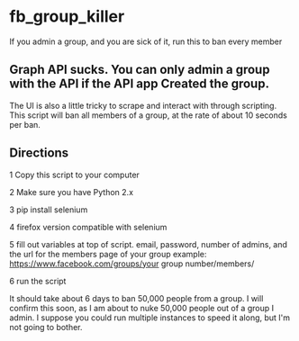 # fb_group_killer
If you admin a group, and you are sick of it, run this to ban every member

## Graph API sucks. You can only admin a group with the API if the API app Created the group.

The UI is also a little tricky to scrape and interact with through scripting. This script will ban all members of a group, at the rate of about 10 seconds per ban.

## Directions

1 Copy this script to your computer

2 Make sure you have Python 2.x

3 pip install selenium

4 firefox version compatible with selenium

5 fill out variables at top of script. email, password, number of admins, and the url for the members page of your group example: https://www.facebook.com/groups/your group number/members/

6 run the script

It should take about 6 days to ban 50,000 people from a group. I will confirm this soon, as I am about to nuke 50,000 people out of a group I admin. I suppose you could run multiple instances to speed it along, but I'm not going to bother.
